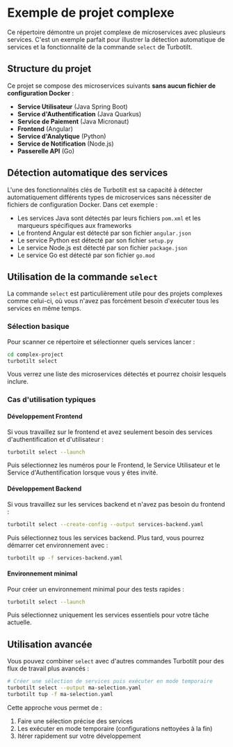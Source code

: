 # Exemple de projet complexe

Ce répertoire démontre un projet complexe de microservices avec plusieurs services. C'est un exemple parfait pour illustrer la détection automatique de services et la fonctionnalité de la commande `select` de Turbotilt.

## Structure du projet

Ce projet se compose des microservices suivants **sans aucun fichier de configuration Docker** :

- **Service Utilisateur** (Java Spring Boot)
- **Service d'Authentification** (Java Quarkus)
- **Service de Paiement** (Java Micronaut)
- **Frontend** (Angular)
- **Service d'Analytique** (Python)
- **Service de Notification** (Node.js)
- **Passerelle API** (Go)

## Détection automatique des services

L'une des fonctionnalités clés de Turbotilt est sa capacité à détecter automatiquement différents types de microservices sans nécessiter de fichiers de configuration Docker. Dans cet exemple :

- Les services Java sont détectés par leurs fichiers `pom.xml` et les marqueurs spécifiques aux frameworks
- Le frontend Angular est détecté par son fichier `angular.json`
- Le service Python est détecté par son fichier `setup.py`
- Le service Node.js est détecté par son fichier `package.json`
- Le service Go est détecté par son fichier `go.mod`

## Utilisation de la commande `select`

La commande `select` est particulièrement utile pour des projets complexes comme celui-ci, où vous n'avez pas forcément besoin d'exécuter tous les services en même temps.

### Sélection basique

Pour scanner ce répertoire et sélectionner quels services lancer :

```bash
cd complex-project
turbotilt select
```

Vous verrez une liste des microservices détectés et pourrez choisir lesquels inclure.

### Cas d'utilisation typiques

#### Développement Frontend

Si vous travaillez sur le frontend et avez seulement besoin des services d'authentification et d'utilisateur :

```bash
turbotilt select --launch
```

Puis sélectionnez les numéros pour le Frontend, le Service Utilisateur et le Service d'Authentification lorsque vous y êtes invité.

#### Développement Backend

Si vous travaillez sur les services backend et n'avez pas besoin du frontend :

```bash
turbotilt select --create-config --output services-backend.yaml
```

Puis sélectionnez tous les services backend. Plus tard, vous pourrez démarrer cet environnement avec :

```bash
turbotilt up -f services-backend.yaml
```

#### Environnement minimal

Pour créer un environnement minimal pour des tests rapides :

```bash
turbotilt select --launch
```

Puis sélectionnez uniquement les services essentiels pour votre tâche actuelle.

## Utilisation avancée

Vous pouvez combiner `select` avec d'autres commandes Turbotilt pour des flux de travail plus avancés :

```bash
# Créer une sélection de services puis exécuter en mode temporaire
turbotilt select --output ma-selection.yaml
turbotilt tup -f ma-selection.yaml
```

Cette approche vous permet de :

1. Faire une sélection précise des services
2. Les exécuter en mode temporaire (configurations nettoyées à la fin)
3. Itérer rapidement sur votre développement
